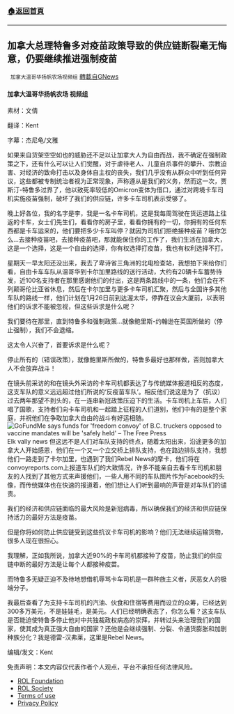 ###  [:house:返回首頁](https://github.com/ourhimalayas/txt)
---


## 加拿大总理特鲁多对疫苗政策导致的供应链断裂毫无悔意，仍要继续推进强制疫苗
` 加拿大温哥华扬帆农场视频组` [轉載自GNews](https://gnews.org/zh-hans/1915205/)

#### 加拿大温哥华扬帆农场 视频组

素材：文倩

翻译：Kent

字幕：杰尼龟/文雅

如果来自货架空空如也的威胁还不足以让加拿大人为自由而战，我不确定在强制政策之下，还有什么可以让人们觉醒，对于虐待老人、儿童自杀事件的攀升、宗教迫害、对经济的致命打击以及身体自主权的丧失，我们几乎没有从群众中听到任何异议，这些都被专制统治者视为正常现象，声称遵从是我们的义务，然而这一次，贾斯汀-特鲁多过界了，他以致死率较低的Omicron变体为借口，通过对跨境卡车司机实施疫苗强制，破坏了我们的供应链，许多卡车司机表示受够了。

晚上好各位，我的名字是李，我是一名卡车司机，这是我每周驾驶在货运道路上往返的卡车，女士们先生们，看看你的房子里，看看你拥有的一切，你拥有的任何东西都是卡车运来的，他们要把多少卡车叫停？就因为司机们拒绝接种疫苗？哦你怎么…去接种疫苗吧，去接种疫苗吧，那就能保住你的工作了，我们生活在加拿大，这是一个选择，这是一个自由的选择，你有权选择打疫苗，我也有权利选择不打。

星期天一早太阳还没出来，我去了卑诗省三角洲的北电检查站，我想拍下来给你们看，自由卡车车队从温哥华到卡尔加里路线的送行活动，大约有20辆卡车蓄势待发，近100名支持者在那里感谢他们的付出，这是两条路线中的一条，他们会在不列颠哥伦比亚省休息，然后在卡尔加里与更多卡车司机汇聚，然后与全国许多其他车队的路线一样，他们计划在1月26日前到达渥太华，停靠在议会大厦前，以表明他们的诉求不能被忽视，但这些诉求是什么呢？

我们要待在那里，直到特鲁多和强制政策…就像鲍里斯-约翰逊在英国所做的（停止强制），我们不会退缩。

这太令人兴奋了，首要诉求是什么呢？

停止所有的（错误政策），就像鲍里斯所做的，特鲁多最好也那样做，否则加拿大人不会放弃战斗！

在镜头前采访的和在镜头外采访的卡车司机都表达了与传统媒体报道相反的态度，这支车队的意义远远超过他们所说的‘反疫苗车队’。相反他们说这是为了（抗议）过去两年那望不到头的，在一连串新冠政策压迫下的生活。卡车司机上车后，人们唱了国歌，支持者们向卡车司机和一起踏上征程的人们道别，他们中有的是整个家庭，并祝他们在争取加拿大自由的战斗有好运相随。
![GoFundMe says funds for &#039;freedom convoy&#039; of B.C. truckers opposed to  vaccine mandates will be &#039;safely held&#039; – The Free Press](https://www.thefreepress.ca/wp-content/uploads/2022/01/27940274_web1_220125-LAT-DF-Convoy-GoFundMe-file_1.jpg)Elk vally news
但这远不是人们对车队支持的终点，随着太阳出来，沿途更多的加拿大人开始感恩，他们在一个又一个立交桥上排队支持，也在路边排队支持，我想他们一路走到了卡尔加里，也遇到了我们Rebel News的摩卡，他们将在convoyreports.com上报道车队们的大致情况，许多不能亲自去看卡车司机和朋友的人找到了其他方式来声援他们，一些人用不同的车队图片作为Facebook的头像，而传统媒体也在快速的报道着，他们想让人们听到最响的声音是对车队们的谴责。

我们的经济和供应链面临的最大风险是新冠病毒，所以确保我们的经济和供应链保持活力的最好方法是疫苗。

但是你将如何防止供应链受到这些抗议卡车司机的影响？他们无法继续运输货物，很多人现在很担心。

我理解，正如我所说，加拿大近90%的卡车司机都接种了疫苗，防止我们的供应链中断的最好方法是让每个人都接种疫苗。

而特鲁多无疑正迫不及待地想借机辱骂卡车司机是一群种族主义者，厌恶女人的极端分子。

我最后查看了为支持卡车司机的汽油、伙食和住宿等费用而设立的众筹，已经达到300多万美元，不是娃娃毛，是美元。人们已经明确表态了，你怎么看？这支车队是否能迫使特鲁多停止他对中共独裁政权病态的崇拜，并转过头来治理我们的国家，使其成为真正强大自由的国家？还他是会继续强制、分裂、令通货膨胀和加剧种族分化？我是德雷-汉弗莱，这里是Rebel News。

编辑/发文：Kent

 

免责声明：本文内容仅代表作者个人观点，平台不承担任何法律风险。

- [ROL Foundation](https://rolfoundation.org/)
- [ROL Society](https://rolsociety.org/)
- [Terms of use](https://gnews.org/terms-of-use-3/)
- [Privacy Policy](https://gnews.org/privacy-policy/)
